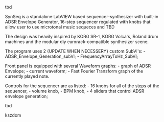 tbd


SynSeq is a standalone LabVIEW based sequencer-synthesizer with built-in ADSR Envelope Generator, 16-step sequencer regulated with knobs that allow user to use microtonal music sequeces and TBD

The design was heavily inspired by KORG SR-1, KORG Volca's, Roland drum machines and the modular diy eurorack-compatible synthesizer scene.
 

The program uses 2 {UPDATE WHEN NECESSERY} custom SubVI's:
	- ADSR_Envelope_Generation_subVI;
	- FrequencyArrayToHz_SubVI;

Front panel is equipped with several Waveform graphs:
	- graph of ADSR Envelope;
	- current waveform;
	- Fast Fourier Transform graph of the currently played note.

Controls for the sequencer are as listed:
	- 16 knobs for all of the steps of the sequencer,
	- volume knob,
	- BPM knob,
	- 4 sliders that control ADSR envelope generation;


tbd








kszdom
